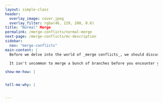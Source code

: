 ```yaml
---
layout: simple-class
header:
  overlay_image: cover.jpeg
  overlay_filter: rgba(46, 129, 200, 0.6)
title: "Normal" Merge
permalink: /merge-conflicts/normal-merge
next-page: /merge-conflicts/mc-description
sidebar:
  nav: "merge-conflicts"
main-content: |
  Before we delve into the world of _merge conflicts_, we should discuss what a normal merge is doing. When you take some commits from the _new-feature_ branch and merge it into _master_ you are simply applying the changes that you made on the _new-feature_ branch on the _master_ branch.

  It isn't uncommon to merge a bunch of branches before you encounter your first _merge conflict_. That is because Git is _really_ smart when it comes to apply changes from one branch to another, but sometimes, you and another collaborator both have an idea for a change and Git needs you to examine the conflicting changes before it can successfully implement the changes.

show-me-how: |


tell-me-why: |


---
```

